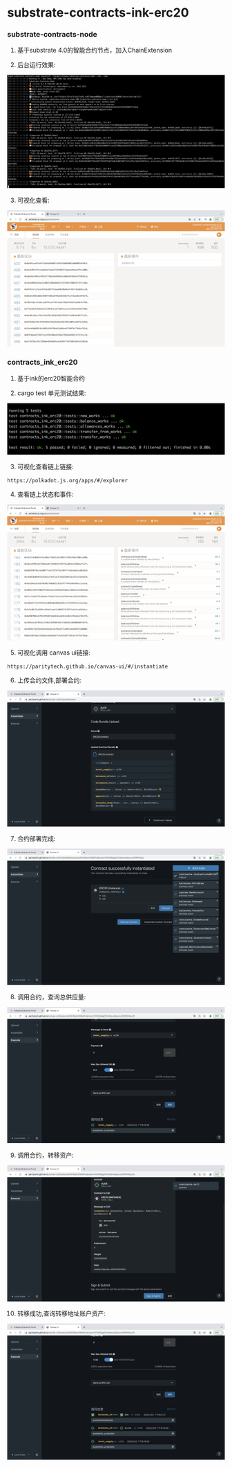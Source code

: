 # substrate-contracts-ink-erc20  
### substrate-contracts-node 
1) 基于substrate 4.0的智能合约节点，加入ChainExtension

2) 后台运行效果:  

![Image text](./result/1.png) 

3) 可视化查看:

![Image text](./result/0.png) 



### contracts_ink_erc20  
1) 基于ink的erc20智能合约

2) cargo test 单元测试结果:

![Image text](./result/2.png) 

3) 可视化查看链上链接:

```
https://polkadot.js.org/apps/#/explorer
```

4) 查看链上状态和事件:

![Image text](./result/8.png)

5) 可视化调用 canvas ui链接: 

```
https://paritytech.github.io/canvas-ui/#/instantiate  
```
6) 上传合约文件,部署合约:

![Image text](./result/3.png) 

7) 合约部署完成:

![Image text](./result/4.png)

8) 调用合约，查询总供应量:

![Image text](./result/5.png)

9) 调用合约，转移资产:

![Image text](./result/6.png)

10) 转移成功,查询转移地址账户资产:

![Image text](./result/7.png)





